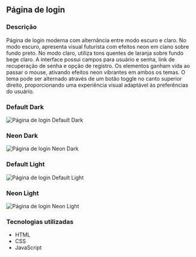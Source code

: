 ## Página de login

### Descrição

Página de login moderna com alternância entre modo escuro e claro. No modo escuro, apresenta visual futurista com efeitos neon em ciano sobre fundo preto. No modo claro, utiliza tons quentes de laranja sobre fundo bege claro. A interface possui campos para usuário e senha, link de recuperação de senha e opção de registro. Os elementos ganham vida ao passar o mouse, ativando efeitos neon vibrantes em ambos os temas. O tema pode ser alternado através de um botão toggle no canto superior direito, proporcionando uma experiência visual adaptável às preferências do usuário.

### Default Dark
![Página de login Default Dark](https://github.com/user-attachments/assets/2239bc7b-7b97-4cdf-a1d4-2a5d16fadd60)

### Neon Dark
![Página de login Neon Dark](https://github.com/user-attachments/assets/87ab5f42-f99b-46ee-8c22-e084f9486688)

### Default Light
![Página de login Default Light](https://github.com/user-attachments/assets/888b731d-7aa5-4f51-9b52-acbc1c36d95c)

### Neon Light
![Página de login Neon Light](https://github.com/user-attachments/assets/382f9952-8e7c-40a3-8ad5-5ba033e6e61d)

### Tecnologias utilizadas

* HTML
* CSS
* JavaScript
